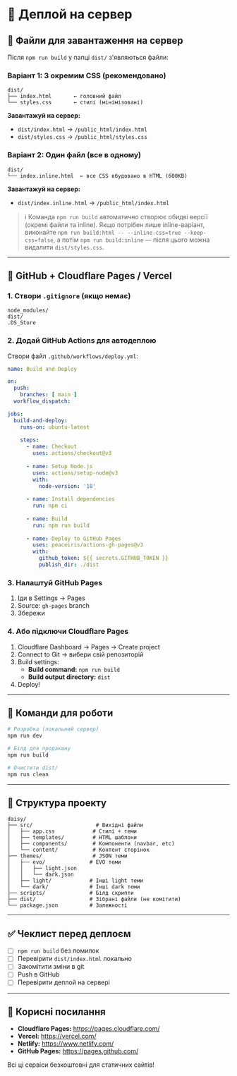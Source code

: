 # 🚀 Деплой на сервер

## 📁 Файли для завантаження на сервер

Після `npm run build` у папці `dist/` з'являються файли:

### Варіант 1: З окремим CSS (рекомендовано)
```
dist/
├── index.html       ← головний файл
└── styles.css       ← стилі (мінімізовані)
```

**Завантажуй на сервер:**
- `dist/index.html` → `/public_html/index.html`
- `dist/styles.css` → `/public_html/styles.css`

### Варіант 2: Один файл (все в одному)
```
dist/
└── index.inline.html  ← все CSS вбудовано в HTML (600KB)
```

**Завантажуй на сервер:**
- `dist/index.inline.html` → `/public_html/index.html`

> ℹ️ Команда `npm run build` автоматично створює обидві версії (окремі файли та inline). Якщо потрібен лише inline-варіант, виконайте `npm run build:html -- --inline-css=true --keep-css=false`, а потім `npm run build:inline` — після цього можна видалити `dist/styles.css`.

---

## 🔄 GitHub + Cloudflare Pages / Vercel

### 1. Створи `.gitignore` (якщо немає)
```gitignore
node_modules/
dist/
.DS_Store
```

### 2. Додай GitHub Actions для автодеплою

Створи файл `.github/workflows/deploy.yml`:

```yaml
name: Build and Deploy

on:
  push:
    branches: [ main ]
  workflow_dispatch:

jobs:
  build-and-deploy:
    runs-on: ubuntu-latest
    
    steps:
      - name: Checkout
        uses: actions/checkout@v3
      
      - name: Setup Node.js
        uses: actions/setup-node@v3
        with:
          node-version: '18'
      
      - name: Install dependencies
        run: npm ci
      
      - name: Build
        run: npm run build
      
      - name: Deploy to GitHub Pages
        uses: peaceiris/actions-gh-pages@v3
        with:
          github_token: ${{ secrets.GITHUB_TOKEN }}
          publish_dir: ./dist
```

### 3. Налаштуй GitHub Pages
1. Іди в Settings → Pages
2. Source: `gh-pages` branch
3. Збережи

### 4. Або підключи Cloudflare Pages
1. Cloudflare Dashboard → Pages → Create project
2. Connect to Git → вибери свій репозиторій
3. Build settings:
   - **Build command:** `npm run build`
   - **Build output directory:** `dist`
4. Deploy!

---

## 🔨 Команди для роботи

```bash
# Розробка (локальний сервер)
npm run dev

# Білд для продакшну
npm run build

# Очистити dist/
npm run clean
```

---

## 📝 Структура проекту

```
daisy/
├── src/                    # Вихідні файли
│   ├── app.css            # Стилі + теми
│   ├── templates/         # HTML шаблони
│   ├── components/        # Компоненти (navbar, etc)
│   └── content/           # Контент сторінок
├── themes/                # JSON теми
│   ├── evo/              # EVO теми
│   │   ├── light.json
│   │   └── dark.json
│   ├── light/            # Інші light теми
│   └── dark/             # Інші dark теми
├── scripts/              # Білд скрипти
├── dist/                 # Зібрані файли (не комітити)
└── package.json          # Залежності

```

---

## ✅ Чеклист перед деплоєм

- [ ] `npm run build` без помилок
- [ ] Перевірити `dist/index.html` локально
- [ ] Закомітити зміни в git
- [ ] Push в GitHub
- [ ] Перевірити деплой на сервері

---

## 🔗 Корисні посилання

- **Cloudflare Pages:** https://pages.cloudflare.com/
- **Vercel:** https://vercel.com/
- **Netlify:** https://www.netlify.com/
- **GitHub Pages:** https://pages.github.com/

Всі ці сервіси безкоштовні для статичних сайтів!

